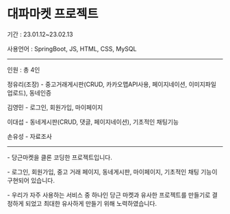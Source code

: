 # 대파마켓 프로젝트

<P>기간 :  23.01.12~23.02.13</P>
<P>사용언어 : SpringBoot, JS, HTML, CSS, MySQL</P>
<HR>
<p> 인원 : 총 4인 </p>
<p> 정유리(조장) - 중고거래게시판(CRUD, 카카오맵API사용, 페이지네이션, 이미지파일 업로드), 동네인증  </p>
<p> 김영민 - 로그인, 회원가입, 마이페이지 </p>
<p> 이대섭 - 동네게시판(CRUD, 댓글, 페이지네이션), 기초적인 채팅기능 </p>
<p> 손유성 - 자료조사</p>
<HR>

<P>- 당근마켓을 클론 코딩한 프로젝트입니다.</P>
<P>- 로그인, 회원가입, 중고 거래 페이지, 동네게시판, 마이페이지, 기초적인 채팅 기능이 구현되어 있습니다. </P>
<P>- 우리가 자주 사용하는 서비스 중 하나인 당근 마켓과 유사한 프로젝트를 만들기로 결정하게 되었고 최대한 유사하게 만들기 위해 노력하였습니다.</P>







